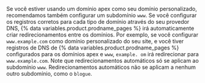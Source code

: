 Se você estiver usando um domínio apex como seu domínio personalizado, recomendamos também configurar um subdomínio `www`. Se você configurar os registros corretos para cada tipo de domínio através do seu provedor DNS, {% data variables.product.prodname_pages %} irá automaticamente criar redirecionamentos entre os domínios. Por exemplo, se você configurar `www.example.com` como domínio personalizado do seu site, e você tiver registros de DNS de {% data variables.product.prodname_pages %} configurados para os domínios apex e `www`, `example. om` irá redirecionar para `www.example.com`. Note que redirecionamentos automáticos só se aplicam ao subdomínio `www`. Redirecionamentos automáticos não se aplicam a nenhum outro subdomínio, como o `blogue`.

